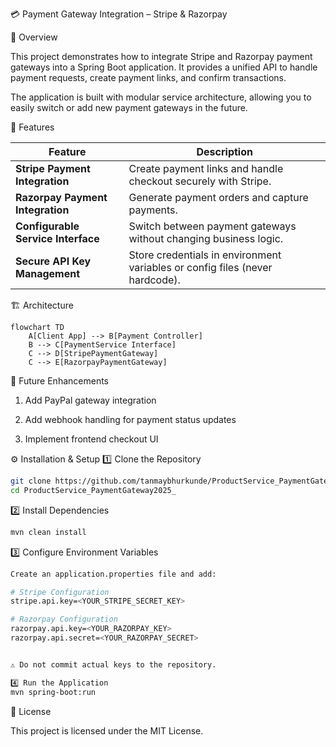 💳 Payment Gateway Integration – Stripe & Razorpay

📌 Overview

This project demonstrates how to integrate Stripe and Razorpay payment gateways into a Spring Boot application.
It provides a unified API to handle payment requests, create payment links, and confirm transactions.

The application is built with modular service architecture, allowing you to easily switch or add new payment gateways in the future.

🚀 Features

| Feature                            | Description                                                                  |
| ---------------------------------- | ---------------------------------------------------------------------------- |
| **Stripe Payment Integration**     | Create payment links and handle checkout securely with Stripe.               |
| **Razorpay Payment Integration**   | Generate payment orders and capture payments.                                |
| **Configurable Service Interface** | Switch between payment gateways without changing business logic.             |
| **Secure API Key Management**      | Store credentials in environment variables or config files (never hardcode). |


🏗 Architecture

```mermaid
flowchart TD
    A[Client App] --> B[Payment Controller]
    B --> C[PaymentService Interface]
    C --> D[StripePaymentGateway]
    C --> E[RazorpayPaymentGateway]
```

📌 Future Enhancements

1. Add PayPal gateway integration

2. Add webhook handling for payment status updates

3. Implement frontend checkout UI
   
⚙️ Installation & Setup
1️⃣ Clone the Repository
```bash
git clone https://github.com/tanmaybhurkunde/ProductService_PaymentGateway2025_.git
cd ProductService_PaymentGateway2025_

```

2️⃣ Install Dependencies
```bash
mvn clean install
```

3️⃣ Configure Environment Variables
```bash
Create an application.properties file and add:

# Stripe Configuration
stripe.api.key=<YOUR_STRIPE_SECRET_KEY>

# Razorpay Configuration
razorpay.api.key=<YOUR_RAZORPAY_KEY>
razorpay.api.secret=<YOUR_RAZORPAY_SECRET>


⚠ Do not commit actual keys to the repository.

4️⃣ Run the Application
mvn spring-boot:run
```


📜 License

This project is licensed under the MIT License.
